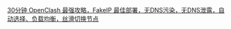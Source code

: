 [30分钟 OpenClash 最强攻略，FakeIP 最佳部署，无DNS污染，无DNS泄露，自动选择、负载均衡，丝滑切换节点](https://www.youtube.com/watch?v=S2l_0g4EOHk)